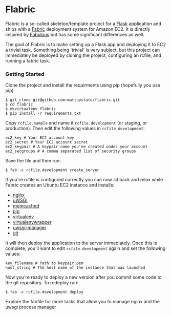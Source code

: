 # Flabric
Flabric is a so-called skeleton/template project for a [Flask](http://flask.pocoo.org) application and ships with a [Fabric](http://www.fabfile.org) deployment system for Amazon EC2. It is directly inspired by [Fabulous](https://github.com/gcollazo/Fabulous) but has some significant differences as well.

The goal of Flabric is to make setting up a Flask app and deploying it to EC2 a trivial task. Something being 'trivial' is very subject, but this project can immediately be deployed by cloning the project, configuring an rcfile, and running a fabric task.

### Getting Started
Clone the project and install the requirments using pip (hopefully you use pip)

    $ git clone git@github.com:mattupstate/flabric.git
    $ cd flabric
    $ mkvirtualenv flabric
    $ pip install -r requirements.txt

Copy `rcfile.sample` and name it `rcfile.development` (or staging, or production). Then edit the following values in `rcfile.development`:

    ec2_key # Your EC2 account key
    ec2_secret # Your EC2 account secret
    ec2_keypair # A keypair name you've created under your account
    ec2_secgroups # A comma separated list of security groups

Save the file and then run:

    $ fab -c rcfile.development create_server

If you're rcfile is configured correctly you can now sit back and relax while Fabric creates an Ubuntu EC2 instance and installs:

* [nginx](http://wiki.nginx.org/)
* [uWSGI](http://projects.unbit.it/uwsgi/)
* [memcached](http://memcached.org/)
* [pip](http://www.pip-installer.org/)
* [virtualenv](http://www.virtualenv.org/)
* [virtualenvwrapper](http://www.doughellmann.com/projects/virtualenvwrapper/)
* [uwsgi-manager](https://github.com/mattupstate/uWSGI-Manager)
* [git](http://git-scm.com/)
    
It will then deploy the application to the server immediately. Once this is complete, you'll want to edit `rcfile.development` again and set the following values:

    key_filename # Path to keypair.pem
    host_string # The host name of the instance that was launched

Now you're ready to deploy a new version after you commit some code to the git repository. To redeploy run:

    $ fab -c rcfile.development deploy

Explore the fabfile for more tasks that allow you to manage nginx and the uwsgi process manager